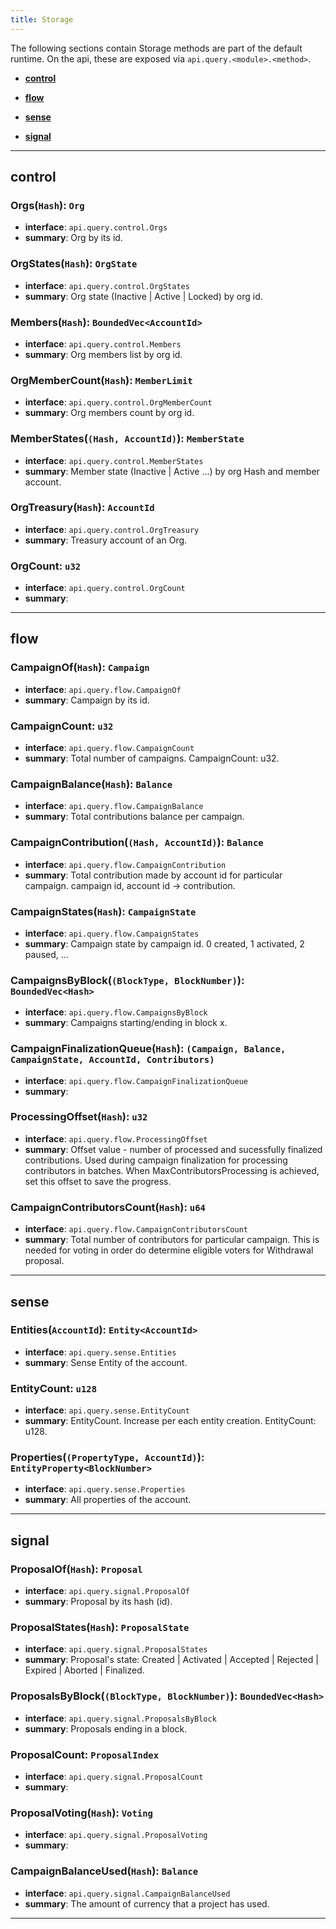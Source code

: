 ```yaml
---
title: Storage
---
```


The following sections contain Storage methods are part of the default runtime. On the api, these are exposed via `api.query.<module>.<method>`.

- **[control](#control)**

- **[flow](#flow)**

- **[sense](#sense)**

- **[signal](#signal)**


___


## control

### Orgs(`Hash`): `Org`
- **interface**: `api.query.control.Orgs`
- **summary**:   Org by its id.

### OrgStates(`Hash`): `OrgState`
- **interface**: `api.query.control.OrgStates`
- **summary**:   Org state (Inactive | Active | Locked) by org id.

### Members(`Hash`): `BoundedVec<AccountId>`
- **interface**: `api.query.control.Members`
- **summary**:   Org members list by org id.

### OrgMemberCount(`Hash`): `MemberLimit`
- **interface**: `api.query.control.OrgMemberCount`
- **summary**:   Org members count by org id.

### MemberStates(`(Hash, AccountId)`): `MemberState`
- **interface**: `api.query.control.MemberStates`
- **summary**:   Member state (Inactive | Active ...) by org Hash and member account.

### OrgTreasury(`Hash`): `AccountId`
- **interface**: `api.query.control.OrgTreasury`
- **summary**:   Treasury account of an Org.

### OrgCount: `u32`
- **interface**: `api.query.control.OrgCount`
- **summary**:

___


## flow

### CampaignOf(`Hash`): `Campaign`
- **interface**: `api.query.flow.CampaignOf`
- **summary**:   Campaign by its id.

### CampaignCount: `u32`
- **interface**: `api.query.flow.CampaignCount`
- **summary**:   Total number of campaigns. CampaignCount: u32.

### CampaignBalance(`Hash`): `Balance`
- **interface**: `api.query.flow.CampaignBalance`
- **summary**:   Total contributions balance per campaign.

### CampaignContribution(`(Hash, AccountId)`): `Balance`
- **interface**: `api.query.flow.CampaignContribution`
- **summary**:   Total contribution made by account id for particular campaign. campaign id, account id -> contribution.

### CampaignStates(`Hash`): `CampaignState`
- **interface**: `api.query.flow.CampaignStates`
- **summary**:   Campaign state by campaign id. 0 created, 1 activated, 2 paused, ...

### CampaignsByBlock(`(BlockType, BlockNumber)`): `BoundedVec<Hash>`
- **interface**: `api.query.flow.CampaignsByBlock`
- **summary**:   Campaigns starting/ending in block x.

### CampaignFinalizationQueue(`Hash`): `(Campaign, Balance, CampaignState, AccountId, Contributors)`
- **interface**: `api.query.flow.CampaignFinalizationQueue`
- **summary**:

### ProcessingOffset(`Hash`): `u32`
- **interface**: `api.query.flow.ProcessingOffset`
- **summary**:   Offset value - number of processed and sucessfully finalized contributions. Used during campaign finalization for processing contributors in batches. When MaxContributorsProcessing is achieved, set this offset to save the progress.

### CampaignContributorsCount(`Hash`): `u64`
- **interface**: `api.query.flow.CampaignContributorsCount`
- **summary**:   Total number of contributors for particular campaign. This is needed for voting in order do determine eligible voters for Withdrawal proposal.

___


## sense

### Entities(`AccountId`): `Entity<AccountId>`
- **interface**: `api.query.sense.Entities`
- **summary**:   Sense Entity of the account.

### EntityCount: `u128`
- **interface**: `api.query.sense.EntityCount`
- **summary**:   EntityCount. Increase per each entity creation. EntityCount: u128.

### Properties(`(PropertyType, AccountId)`): `EntityProperty<BlockNumber>`
- **interface**: `api.query.sense.Properties`
- **summary**:   All properties of the account.

___


## signal

### ProposalOf(`Hash`): `Proposal`
- **interface**: `api.query.signal.ProposalOf`
- **summary**:   Proposal by its hash (id).

### ProposalStates(`Hash`): `ProposalState`
- **interface**: `api.query.signal.ProposalStates`
- **summary**:   Proposal's state: Created | Activated | Accepted | Rejected | Expired | Aborted | Finalized.

### ProposalsByBlock(`(BlockType, BlockNumber)`): `BoundedVec<Hash>`
- **interface**: `api.query.signal.ProposalsByBlock`
- **summary**:   Proposals ending in a block.

### ProposalCount: `ProposalIndex`
- **interface**: `api.query.signal.ProposalCount`
- **summary**:

### ProposalVoting(`Hash`): `Voting`
- **interface**: `api.query.signal.ProposalVoting`
- **summary**:

### CampaignBalanceUsed(`Hash`): `Balance`
- **interface**: `api.query.signal.CampaignBalanceUsed`
- **summary**:   The amount of currency that a project has used.

___

